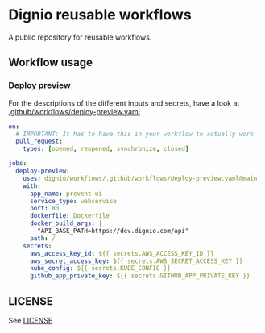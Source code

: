 # Dignio reusable workflows

A public repository for reusable workflows.

## Workflow usage

### Deploy preview

For the descriptions of the different inputs and secrets, have a look at [.github/workflows/deploy-preview.yaml](.github/workflows/deploy-preview.yaml)

```yaml
on:
  # IMPORTANT: It has to have this in your workflow to actually work
  pull_request:
    types: [opened, reopened, synchronize, closed]

jobs:
  deploy-preview:
    uses: dignio/workflows/.github/workflows/deploy-preview.yaml@main
    with:
      app_name: prevent-ui
      service_type: webservice
      port: 80
      dockerfile: Dockerfile
      docker_build_args: |
        "API_BASE_PATH=https://dev.dignio.com/api"
      path: /
    secrets:
      aws_access_key_id: ${{ secrets.AWS_ACCESS_KEY_ID }}
      aws_secret_access_key: ${{ secrets.AWS_SECRET_ACCESS_KEY }}
      kube_config: ${{ secrets.KUBE_CONFIG }}
      github_app_private_key: ${{ secrets.GITHUB_APP_PRIVATE_KEY }}
```


## LICENSE
See [LICENSE](LICENSE)
